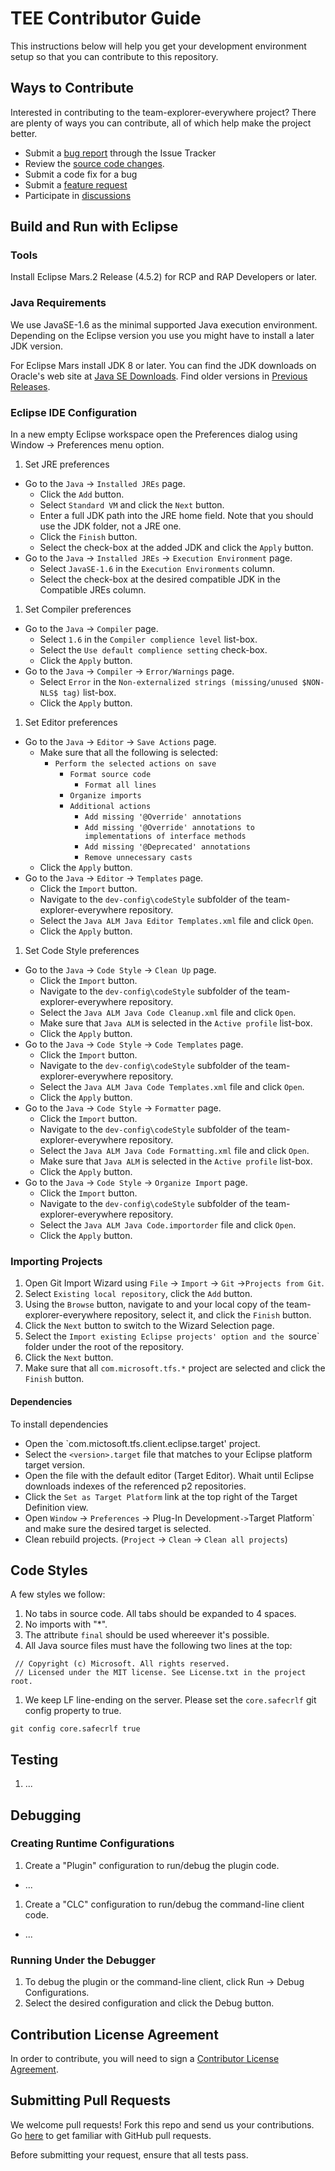 # TEE Contributor Guide
This instructions below will help you get your development environment setup so that you can contribute to this repository.

## Ways to Contribute
Interested in contributing to the team-explorer-everywhere project? There are plenty of ways you can contribute, all of which help make the project better.
* Submit a [bug report](https://github.com/Microsoft/team-explorer-everywhere/issues/new) through the Issue Tracker 
* Review the [source code changes](https://github.com/Microsoft/team-explorer-everywhere/pulls).
* Submit a code fix for a bug 
* Submit a [feature request](https://visualstudio.uservoice.com/forums/330519-team-services/category/145260-java-tools-intellij-eclipse) 
* Participate in [discussions](https://social.msdn.microsoft.com/Forums/vstudio/en-US/home?forum=tee&filter=alltypes&sort=lastpostdesc)

## Build and Run with Eclipse
### Tools
Install Eclipse Mars.2 Release (4.5.2) for RCP and RAP Developers or later.

### Java Requirements
We use JavaSE-1.6 as the minimal supported Java execution environment. 
Depending on the Eclipse version you use you might have to install a later JDK version.

For Eclipse Mars install JDK 8 or later. You can find the JDK downloads on Oracle's web site at 
[Java SE Downloads](http://www.oracle.com/technetwork/java/javase/downloads/index.html).
Find older versions in [Previous Releases](http://www.oracle.com/technetwork/java/javase/archive-139210.html).

### Eclipse IDE Configuration
In a new empty Eclipse workspace open the Preferences dialog using Window -> Preferences menu option.

1. Set JRE preferences
  * Go to the `Java` -> `Installed JREs` page.
    - Click the `Add` button.
    - Select `Standard VM` and click the `Next` button.
    - Enter a full JDK path into the JRE home field. Note that you should use the JDK folder, not a JRE one.
    - Click the `Finish` button.
    - Select the check-box at the added JDK and click the `Apply` button.
  * Go to the `Java` -> `Installed JREs` -> `Execution Environment` page.
    - Select `JavaSE-1.6` in the `Execution Environments` column.
    - Select the check-box at the desired compatible JDK in the Compatible JREs column.

1. Set Compiler preferences
  * Go to the `Java` -> `Compiler` page.
    - Select `1.6` in the `Compiler complience level` list-box.
    - Select the `Use default complience setting` check-box.
    - Click the `Apply` button.
  * Go to the `Java` -> `Compiler` -> `Error/Warnings` page.
    - Select `Error` in the `Non-externalized strings (missing/unused $NON-NLS$ tag)` list-box.
    - Click the `Apply` button.

1. Set Editor preferences
  * Go to the `Java` -> `Editor` -> `Save Actions` page.
    - Make sure that all the following is selected:
      - `Perform the selected actions on save`
        - `Format source code`
          - `Format all lines`
        - `Organize imports`
        - `Additional actions`
          - `Add missing '@Override' annotations`
          - `Add missing '@Override' annotations to implementations of interface methods`
          - `Add missing '@Deprecated' annotations`
          - `Remove unnecessary casts`
    - Click the `Apply` button.
  * Go to the `Java` -> `Editor` -> `Templates` page.
    - Click the `Import` button.
    - Navigate to the `dev-config\codeStyle` subfolder of the team-explorer-everywhere repository.
    - Select the `Java ALM Java Editor Templates.xml` file and click `Open`.
    - Click the `Apply` button.

1. Set Code Style preferences
  * Go to the `Java` -> `Code Style` -> `Clean Up` page.
    - Click the `Import` button.
    - Navigate to the `dev-config\codeStyle` subfolder of the team-explorer-everywhere repository.
    - Select the `Java ALM Java Code Cleanup.xml` file and click `Open`.
    - Make sure that `Java ALM` is selected in the `Active profile` list-box.
    - Click the `Apply` button.
  * Go to the `Java` -> `Code Style` -> `Code Templates` page.
    - Click the `Import` button.
    - Navigate to the `dev-config\codeStyle` subfolder of the team-explorer-everywhere repository.
    - Select the `Java ALM Java Code Templates.xml` file and click `Open`.
    - Click the `Apply` button.
  * Go to the `Java` -> `Code Style` -> `Formatter` page.
    - Click the `Import` button.
    - Navigate to the `dev-config\codeStyle` subfolder of the team-explorer-everywhere repository.
    - Select the `Java ALM Java Code Formatting.xml` file and click `Open`.
    - Make sure that `Java ALM` is selected in the `Active profile` list-box.
    - Click the `Apply` button.
  * Go to the `Java` -> `Code Style` -> `Organize Import` page.
    - Click the `Import` button.
    - Navigate to the `dev-config\codeStyle` subfolder of the team-explorer-everywhere repository.
    - Select the `Java ALM Java Code.importorder` file and click `Open`.
    - Click the `Apply` button.

### Importing Projects
   
1. Open Git Import Wizard using `File` -> `Import` -> `Git` ->`Projects from Git`.
1. Select `Existing local repository`, click the `Add` button.
1. Using the `Browse` button, navigate to  and your local copy of the team-explorer-everywhere repository, select it, and click the `Finish` button.
1. Click the `Next` button to switch to the Wizard Selection page.
1. Select the `Import existing Eclipse projects' option and the `source` folder under the root of the repository.
1. Click the `Next` button.
1. Make sure that all `com.microsoft.tfs.*` project are selected and click the `Finish` button.

#### Dependencies

To install dependencies
* Open the `com.mictosoft.tfs.client.eclipse.target' project.
* Select the `<version>.target` file that matches to your Eclipse platform target version. 
* Open the file with the default editor (Target Editor). 
Whait until Eclipse downloads indexes of the referenced p2 repositories.
* Click the `Set as Target Platform` link at the top right of the Target Definition view.
* Open `Window` -> `Preferences` -> Plug-In Development` -> `Target Platform` and 
make sure the desired target is selected.
* Clean rebuild projects. (`Project` -> `Clean` -> `Clean all projects`)

## Code Styles
A few styles we follow:
1. No tabs in source code. All tabs should be expanded to 4 spaces.
1. No imports with "*".
1. The attribute `final` should be used whereever it's possible. 
1. All Java source files must have the following two lines at the top:
```
 // Copyright (c) Microsoft. All rights reserved.
 // Licensed under the MIT license. See License.txt in the project root.
```
1. We keep LF line-ending on the server. Please set the `core.safecrlf` git config property to true.
```
git config core.safecrlf true
```

## Testing

1. ...

## Debugging
### Creating Runtime Configurations
1. Create a "Plugin" configuration to run/debug the plugin code.
  * ... 
1. Create a "CLC" configuration to run/debug the command-line client code.
  * ... 

### Running Under the Debugger
1. To debug the plugin or the command-line client, click Run -> Debug Configurations.
1. Select the desired configuration and click the Debug button.

## Contribution License Agreement
In order to contribute, you will need to sign a [Contributor License Agreement](https://cla.microsoft.com/).

## Submitting Pull Requests
We welcome pull requests!  Fork this repo and send us your contributions.  Go [here](https://help.github.com/articles/using-pull-requests/) to get familiar with GitHub pull requests.

Before submitting your request, ensure that all tests pass.
